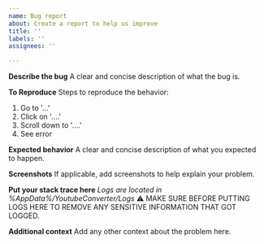 ```yaml
---
name: Bug report
about: Create a report to help us improve
title: ''
labels: ''
assignees: ''

---
```


**Describe the bug**
A clear and concise description of what the bug is.

**To Reproduce**
Steps to reproduce the behavior:
1. Go to '...'
2. Click on '....'
3. Scroll down to '....'
4. See error

**Expected behavior**
A clear and concise description of what you expected to happen.

**Screenshots**
If applicable, add screenshots to help explain your problem.


**Put your stack trace here**
*Logs are located in %AppData%/YoutubeConverter/Logs* 
:warning: MAKE SURE BEFORE PUTTING LOGS HERE TO REMOVE ANY SENSITIVE INFORMATION THAT GOT LOGGED. 


**Additional context**
Add any other context about the problem here.
